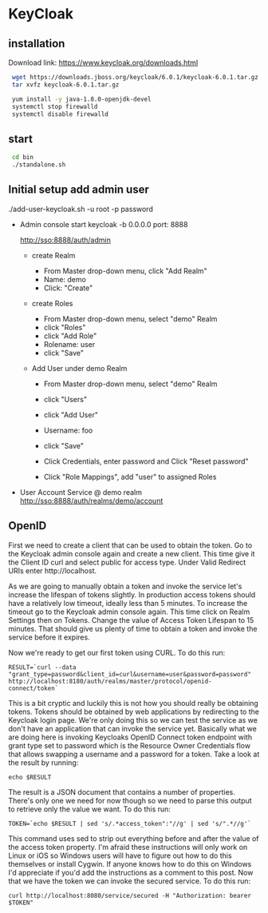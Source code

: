 # KeyCloak

## installation

Download link: <https://www.keycloak.org/downloads.html>

``` bash
 wget https://downloads.jboss.org/keycloak/6.0.1/keycloak-6.0.1.tar.gz
 tar xvfz keycloak-6.0.1.tar.gz

 yum install -y java-1.8.0-openjdk-devel
 systemctl stop firewalld
 systemctl disable firewalld
```

## start

``` bash
 cd bin
 ./standalone.sh
```

## Initial setup add admin user

  ./add-user-keycloak.sh -u root -p password

- Admin console
  start keycloak -b 0.0.0.0 port: 8888

  <http://sso:8888/auth/admin>

  - create Realm
    - From Master drop-down menu, click "Add Realm"
    - Name: demo
    - Click: "Create"

  - create Roles
    - From Master drop-down menu, select "demo" Realm
    - click "Roles"
    - click "Add Role"
    - Rolename: user
    - click "Save"
  - Add User under demo Realm
    - From Master drop-down menu, select "demo" Realm
    - click "Users"
    - click "Add User"
    - Username: foo
    - click "Save"

    - Click Credentials, enter password and Click "Reset password"
    - Click "Role Mappings", add "user" to assigned Roles

- User Account Service @ demo realm
  <http://sso:8888/auth/realms/demo/account>
  
  
## OpenID
First we need to create a client that can be used to obtain the token. Go to the Keycloak admin console again and create a new client. This time give it the Client ID curl and select public for access type. Under Valid Redirect URIs enter http://localhost.

As we are going to manually obtain a token and invoke the service let's increase the lifespan of tokens slightly. In production access tokens should have a relatively low timeout, ideally less than 5 minutes. To increase the timeout go to the Keycloak admin console again. This time click on Realm Settings then on Tokens. Change the value of Access Token Lifespan to 15 minutes. That should give us plenty of time to obtain a token and invoke the service before it expires.

Now we're ready to get our first token using CURL. To do this run:
```
RESULT=`curl --data "grant_type=password&client_id=curl&username=user&password=password" http://localhost:8180/auth/realms/master/protocol/openid-connect/token`
```
This is a bit cryptic and luckily this is not how you should really be obtaining tokens. Tokens should be obtained by web applications by redirecting to the Keycloak login page. We're only doing this so we can test the service as we don't have an application that can invoke the service yet. Basically what we are doing here is invoking Keycloaks OpenID Connect token endpoint with grant type set to password which is the Resource Owner Credentials flow that allows swapping a username and a password for a token.
Take a look at the result by running:

```
echo $RESULT
```
The result is a JSON document that contains a number of properties. There's only one we need for now though so we need to parse this output to retrieve only the value we want. To do this run:

```
TOKEN=`echo $RESULT | sed 's/.*access_token":"//g' | sed 's/".*//g'`
```
This command uses sed to strip out everything before and after the value of the access token property. I'm afraid these instructions will only work on Linux or iOS so Windows users will have to figure out how to do this themselves or install Cygwin. If anyone knows how to do this on Windows I'd appreciate if you'd add the instructions as a comment to this post.
Now that we have the token we can invoke the secured service. To do this run:

```
curl http://localhost:8080/service/secured -H "Authorization: bearer $TOKEN"
```
